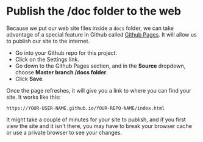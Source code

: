 # Publish the /doc folder to the web

Because we put our web site files inside a `docs` folder, we can take advantage of a special feature in Github called [Github Pages](https://pages.github.com/). It will allow us to publish our site to the internet.

- Go into your Github repo for this project.
- Click on the Settings link.
- Go down to the Github Pages section, and in the **Source** dropdown, choose **Master branch /docs folder**.
- Click **Save**.

Once the page refreshes, it will give you a link to where you can find your site. It works like this:

`https://YOUR-USER-NAME.github.io/YOUR-REPO-NAME/index.html`

It might take a couple of minutes for your site to publish, and if you first view the site and it isn't there, you may have to break your browser cache or use a private browser to see your changes.
